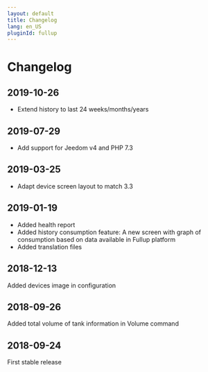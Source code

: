 ```yaml
---
layout: default
title: Changelog
lang: en_US
pluginId: fullup
---
```


# Changelog

## 2019-10-26

- Extend history to last 24 weeks/months/years

## 2019-07-29

- Add support for Jeedom v4 and PHP 7.3

## 2019-03-25

- Adapt device screen layout to match 3.3

## 2019-01-19

- Added health report
- Added history consumption feature: A new screen with graph of consumption based on data available in Fullup platform
- Added translation files

## 2018-12-13

Added devices image in configuration

## 2018-09-26

Added total volume of tank information in Volume command

## 2018-09-24

First stable release

